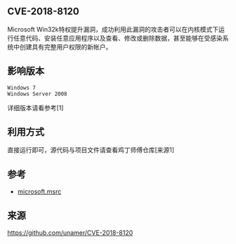 ## CVE-2018-8120
Microsoft Win32k特权提升漏洞，成功利用此漏洞的攻击者可以在内核模式下运行任意代码、安装任意应用程序以及查看、修改或删除数据，甚至能够在受感染系统中创建具有完整用户权限的新帐户。

## 影响版本
```
Windows 7
Windows Server 2008
```
详细版本请看参考[1]

## 利用方式
直接运行即可，源代码与项目文件请查看鸡丁师傅仓库[来源1]

## 参考
* [microsoft.msrc](https://portal.msrc.microsoft.com/en-US/security-guidance/advisory/CVE-2018-8120)

## 来源
https://github.com/unamer/CVE-2018-8120